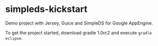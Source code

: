 simpleds-kickstart
==================

Demo project with Jersey, Guice and SimpleDS for Google AppEngine.

To get the project started, download gradle 1.0rc2 and execute <code>gradle eclipse</code>.